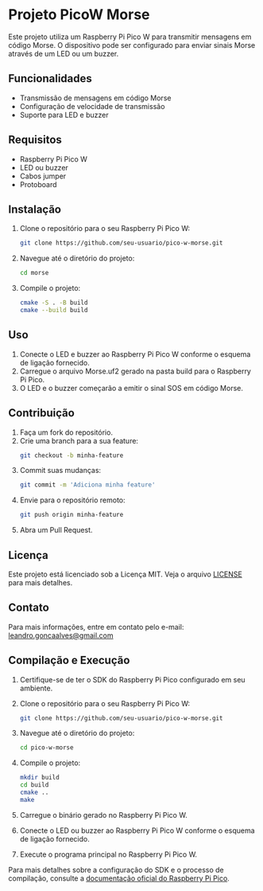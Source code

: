 # Projeto PicoW Morse

Este projeto utiliza um Raspberry Pi Pico W para transmitir mensagens em código Morse. O dispositivo pode ser configurado para enviar sinais Morse através de um LED ou um buzzer.

## Funcionalidades

- Transmissão de mensagens em código Morse
- Configuração de velocidade de transmissão
- Suporte para LED e buzzer

## Requisitos

- Raspberry Pi Pico W
- LED ou buzzer
- Cabos jumper
- Protoboard

## Instalação

1. Clone o repositório para o seu Raspberry Pi Pico W:
    ```bash
    git clone https://github.com/seu-usuario/pico-w-morse.git
    ```
2. Navegue até o diretório do projeto:
    ```bash
    cd morse
    ```
3. Compile o projeto:
    ```bash
    cmake -S . -B build
    cmake --build build
    ```

## Uso

1. Conecte o LED e buzzer ao Raspberry Pi Pico W conforme o esquema de ligação fornecido.
2. Carregue o arquivo Morse.uf2 gerado na pasta build para o Raspberry Pi Pico.
3. O LED e o buzzer começarão a emitir o sinal SOS em código Morse.

## Contribuição

1. Faça um fork do repositório.
2. Crie uma branch para a sua feature:
    ```bash
    git checkout -b minha-feature
    ```
3. Commit suas mudanças:
    ```bash
    git commit -m 'Adiciona minha feature'
    ```
4. Envie para o repositório remoto:
    ```bash
    git push origin minha-feature
    ```
5. Abra um Pull Request.

## Licença

Este projeto está licenciado sob a Licença MIT. Veja o arquivo [LICENSE](LICENSE) para mais detalhes.

## Contato

Para mais informações, entre em contato pelo e-mail: leandro.goncaalves@gmail.com

## Compilação e Execução

1. Certifique-se de ter o SDK do Raspberry Pi Pico configurado em seu ambiente.
2. Clone o repositório para o seu Raspberry Pi Pico W:
    ```bash
    git clone https://github.com/seu-usuario/pico-w-morse.git
    ```
3. Navegue até o diretório do projeto:
    ```bash
    cd pico-w-morse
    ```
4. Compile o projeto:
    ```bash
    mkdir build
    cd build
    cmake ..
    make
    ```
5. Carregue o binário gerado no Raspberry Pi Pico W.

6. Conecte o LED ou buzzer ao Raspberry Pi Pico W conforme o esquema de ligação fornecido.
7. Execute o programa principal no Raspberry Pi Pico W.

Para mais detalhes sobre a configuração do SDK e o processo de compilação, consulte a [documentação oficial do Raspberry Pi Pico](https://www.raspberrypi.org/documentation/microcontrollers/c_sdk.html).